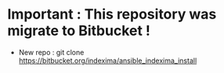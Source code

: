 # Important : This repository was migrate to Bitbucket ! 
* New repo : git clone https://bitbucket.org/indexima/ansible_indexima_install
